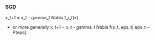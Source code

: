 ### SGD

x_t+1 = x_t - gamma_t Nabla f_i_t(x)
- or more generally x_t+1 = x_t - gamma_t Nabla f(x_t, eps_t) eps_t ~ P(eps)